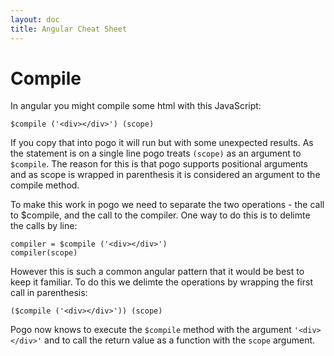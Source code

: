 ```yaml
---
layout: doc
title: Angular Cheat Sheet
---
```


# Compile
In angular you might compile some html with this JavaScript:

    $compile ('<div></div>') (scope)

If you copy that into pogo it will run but with some unexpected results. As the statement is on a single line pogo treats  `(scope)` as an argument to `$compile`. The reason for this is that pogo supports positional arguments and as scope is wrapped in parenthesis it is considered an argument to the compile method.

To make this work in pogo we need to separate the two operations - the call to $compile, and the call to the compiler.
One way to do this is to delimte the calls by line:

    compiler = $compile ('<div></div>')
    compiler(scope)

However this is such a common angular pattern that it would be best to keep it familiar. To do this we delimte the operations by wrapping the first call in parenthesis:

    ($compile ('<div></div>')) (scope)

Pogo now knows to execute the `$compile` method with the argument `'<div></div>'` and to call the return value as a function with the `scope` argument.


